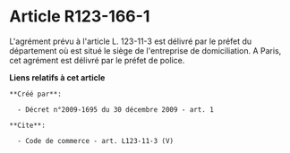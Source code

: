 # Article R123-166-1

L'agrément prévu à l'article L. 123-11-3 est délivré par le préfet du département où est situé le siège de l'entreprise de
domiciliation. A Paris, cet agrément est délivré par le préfet de police.

**Liens relatifs à cet article**

	**Créé par**:

	  - Décret n°2009-1695 du 30 décembre 2009 - art. 1

	**Cite**:

	  - Code de commerce - art. L123-11-3 (V)
